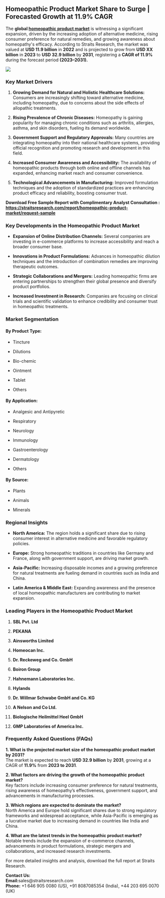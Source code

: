<h2 data-pm-slice="">Homeopathic Product Market Share to Surge | Forecasted Growth at 11.9% CAGR</h2>
<p data-pm-slice="">The <strong>global <a href="https://straitsresearch.com/report/homeopathic-product-market/">homeopathic product market</a></strong>&nbsp;is witnessing a significant expansion, driven by the increasing adoption of alternative medicine, rising consumer preference for natural remedies, and growing awareness about homeopathy's efficacy. According to Straits Research, the market was valued at <strong>USD 11.9 billion</strong> in <strong>2022</strong> and is projected to grow from <strong>USD XX billion</strong> in <strong>2023</strong> to <strong>USD 32.9 billion</strong> by <strong>2031</strong>, registering a <strong>CAGR of 11.9%</strong> during the forecast period <strong>(2023&ndash;2031).</strong></p>
<img src="https://lh4.googleusercontent.com/DBNENXcsTfC-cZx1QPogJpGKNqEagNstRj90OJg1lanVfwhWvnOhVi_cHghLdWLRDR7PkT9dOzdnEGZD_PfFeT4=w1280">
<h3>Key Market Drivers</h3>
<ol start="" data-spread="">
<li>
<p><strong>Growing Demand for Natural and Holistic Healthcare Solutions:</strong> Consumers are increasingly shifting toward alternative medicine, including homeopathy, due to concerns about the side effects of allopathic treatments.</p>
</li>
<li>
<p><strong>Rising Prevalence of Chronic Diseases:</strong> Homeopathy is gaining popularity for managing chronic conditions such as arthritis, allergies, asthma, and skin disorders, fueling its demand worldwide.</p>
</li>
<li>
<p><strong>Government Support and Regulatory Approvals:</strong> Many countries are integrating homeopathy into their national healthcare systems, providing official recognition and promoting research and development in this field.</p>
</li>
<li>
<p><strong>Increased Consumer Awareness and Accessibility:</strong> The availability of homeopathic products through both online and offline channels has expanded, enhancing market reach and consumer convenience.</p>
</li>
<li>
<p><strong>Technological Advancements in Manufacturing:</strong> Improved formulation techniques and the adoption of standardized practices are enhancing product efficacy and reliability, boosting consumer trust.</p>
</li>
</ol>
<p><strong>Download Free Sample Report with&nbsp;Complimentary Analyst Consultation : <a href="https://straitsresearch.com/report/homeopathic-product-market/request-sample">https://straitsresearch.com/report/homeopathic-product-market/request-sample</a><br /></strong></p>
<h3>Key Developments in the Homeopathic Product Market</h3>
<ul data-spread="">
<li>
<p><strong>Expansion of Online Distribution Channels:</strong> Several companies are investing in e-commerce platforms to increase accessibility and reach a broader consumer base.</p>
</li>
<li>
<p><strong>Innovations in Product Formulations:</strong> Advances in homeopathic dilution techniques and the introduction of combination remedies are improving therapeutic outcomes.</p>
</li>
<li>
<p><strong>Strategic Collaborations and Mergers:</strong> Leading homeopathic firms are entering partnerships to strengthen their global presence and diversify product portfolios.</p>
</li>
<li>
<p><strong>Increased Investment in Research:</strong> Companies are focusing on clinical trials and scientific validation to enhance credibility and consumer trust in homeopathic treatments.</p>
</li>
</ul>
<h3>Market Segmentation</h3>
<h4>By Product Type:</h4>
<ul data-spread="">
<li>
<p>Tincture</p>
</li>
<li>
<p>Dilutions</p>
</li>
<li>
<p>Bio-chemic</p>
</li>
<li>
<p>Ointment</p>
</li>
<li>
<p>Tablet</p>
</li>
<li>
<p>Others</p>
</li>
</ul>
<h4>By Application:</h4>
<ul data-spread="">
<li>
<p>Analgesic and Antipyretic</p>
</li>
<li>
<p>Respiratory</p>
</li>
<li>
<p>Neurology</p>
</li>
<li>
<p>Immunology</p>
</li>
<li>
<p>Gastroenterology</p>
</li>
<li>
<p>Dermatology</p>
</li>
<li>
<p>Others</p>
</li>
</ul>
<h4>By Source:</h4>
<ul data-spread="">
<li>
<p>Plants</p>
</li>
<li>
<p>Animals</p>
</li>
<li>
<p>Minerals</p>
</li>
</ul>
<h3>Regional Insights</h3>
<ul data-spread="">
<li>
<p><strong>North America:</strong> The region holds a significant share due to rising consumer interest in alternative medicine and favorable regulatory policies.</p>
</li>
<li>
<p><strong>Europe:</strong> Strong homeopathic traditions in countries like Germany and France, along with government support, are driving market growth.</p>
</li>
<li>
<p><strong>Asia-Pacific:</strong> Increasing disposable incomes and a growing preference for natural treatments are fueling demand in countries such as India and China.</p>
</li>
<li>
<p><strong>Latin America &amp; Middle East:</strong> Expanding awareness and the presence of local homeopathic manufacturers are contributing to market expansion.</p>
</li>
</ul>
<h3>Leading Players in the Homeopathic Product Market</h3>
<ol start="" data-spread="">
<li>
<p><strong>SBL Pvt. Ltd</strong></p>
</li>
<li>
<p><strong>PEKANA</strong></p>
</li>
<li>
<p><strong>Ainsworths Limited</strong></p>
</li>
<li>
<p><strong>Homeocan Inc.</strong></p>
</li>
<li>
<p><strong>Dr. Reckeweg and Co. GmbH</strong></p>
</li>
<li>
<p><strong>Boiron Group</strong></p>
</li>
<li>
<p><strong>Hahnemann Laboratories Inc.</strong></p>
</li>
<li>
<p><strong>Hylands</strong></p>
</li>
<li>
<p><strong>Dr. Willmar Schwabe GmbH and Co. KG</strong></p>
</li>
<li>
<p><strong>A Nelson and Co Ltd.</strong></p>
</li>
<li>
<p><strong>Biologische Heilmittel Heel GmbH</strong></p>
</li>
<li>
<p><strong>GMP Laboratories of America Inc.</strong></p>
</li>
</ol>
<h3>Frequently Asked Questions (FAQs)</h3>
<p><strong>1. What is the projected market size of the homeopathic product market by 2031?</strong><br />The market is expected to reach <strong>USD 32.9 billion</strong> by <strong>2031</strong>, growing at a CAGR of <strong>11.9%</strong> from <strong>2023 to 2031</strong>.</p>
<p><strong>2. What factors are driving the growth of the homeopathic product market?</strong><br />Key factors include increasing consumer preference for natural treatments, rising awareness of homeopathy&rsquo;s effectiveness, government support, and advancements in manufacturing processes.</p>
<p><strong>3. Which regions are expected to dominate the market?</strong><br />North America and Europe hold significant shares due to strong regulatory frameworks and widespread acceptance, while Asia-Pacific is emerging as a lucrative market due to increasing demand in countries like India and China.</p>
<p><strong>4. What are the latest trends in the homeopathic product market?</strong><br />Notable trends include the expansion of e-commerce channels, advancements in product formulations, strategic mergers and collaborations, and increased research investments.</p>
<p>For more detailed insights and analysis, download the full report at Straits Research.</p>
<p><strong>Contact Us:</strong><br /><strong>Email:</strong><a>sales@straitsresearch.com</a><br /><strong>Phone:</strong> +1 646 905 0080 (US), +91 8087085354 (India), +44 203 695 0070 (UK)</p>
